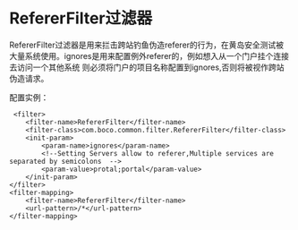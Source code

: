 # RefererFilter过滤器
RefererFilter过滤器是用来拦击跨站钓鱼伪造referer的行为，在黄岛安全测试被大量系统使用。ignores是用来配置例外referer的，例如想入从一个门户挂个连接去访问一个其他系统
则必须将门户的项目名称配置到ignores,否则将被视作跨站伪造请求。

配置实例：
```
 <filter>
    <filter-name>RefererFilter</filter-name>
    <filter-class>com.boco.common.filter.RefererFilter</filter-class>
    <init-param>
        <param-name>ignores</param-name>
        <!--Setting Servers allow to referer,Multiple services are separated by semicolons  -->
        <param-value>protal;portal</param-value>
    </init-param>
</filter>
<filter-mapping>
    <filter-name>RefererFilter</filter-name>
    <url-pattern>/*</url-pattern>
</filter-mapping>
```